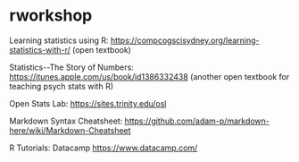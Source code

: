 # rworkshop


Learning statistics using R: https://compcogscisydney.org/learning-statistics-with-r/ (open textbook)

Statistics--The Story of Numbers: https://itunes.apple.com/us/book/id1386332438 (another open textbook for teaching psych stats with R)

Open Stats Lab: https://sites.trinity.edu/osl 

Markdown Syntax Cheatsheet: https://github.com/adam-p/markdown-here/wiki/Markdown-Cheatsheet

R Tutorials: Datacamp https://www.datacamp.com/

